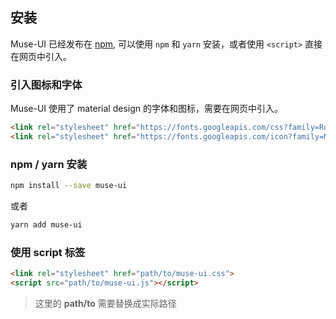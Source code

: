 ## 安装

Muse-UI 已经发布在 [npm](https://www.npmjs.com/package/muse-ui), 可以使用 `npm` 和 `yarn` 安装，或者使用 `<script>` 直接在网页中引入。

### 引入图标和字体

Muse-UI 使用了 material design 的字体和图标，需要在网页中引入。

```html
<link rel="stylesheet" href="https://fonts.googleapis.com/css?family=Roboto:300,400,500,700,400italic">
<link rel="stylesheet" href="https://fonts.googleapis.com/icon?family=Material+Icons">
```

### npm / yarn 安装

```bash
npm install --save muse-ui

```

或者

```bash
yarn add muse-ui

```

### 使用 script 标签


```html
<link rel="stylesheet" href="path/to/muse-ui.css">
<script src="path/to/muse-ui.js"></script>
```

> 这里的 **path/to** 需要替换成实际路径